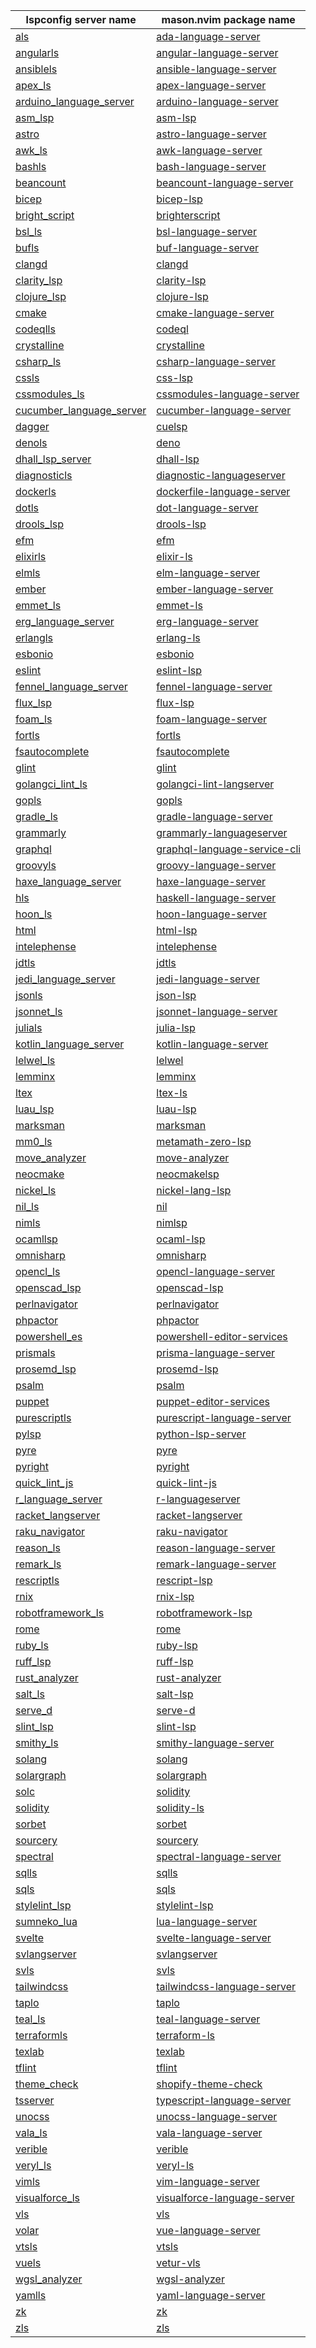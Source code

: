 <!--- THIS FILE IS GENERATED. DO NOT EDIT MANUALLY. -->
| lspconfig server name | mason.nvim package name |
| --------------------- | ----------------------- |
| [als](https://github.com/neovim/nvim-lspconfig/blob/master/doc/server_configurations.md#als) | [ada-language-server](https://github.com/williamboman/mason.nvim/blob/main/PACKAGES.md#ada-language-server) |
| [angularls](https://github.com/neovim/nvim-lspconfig/blob/master/doc/server_configurations.md#angularls) | [angular-language-server](https://github.com/williamboman/mason.nvim/blob/main/PACKAGES.md#angular-language-server) |
| [ansiblels](https://github.com/neovim/nvim-lspconfig/blob/master/doc/server_configurations.md#ansiblels) | [ansible-language-server](https://github.com/williamboman/mason.nvim/blob/main/PACKAGES.md#ansible-language-server) |
| [apex_ls](https://github.com/neovim/nvim-lspconfig/blob/master/doc/server_configurations.md#apex_ls) | [apex-language-server](https://github.com/williamboman/mason.nvim/blob/main/PACKAGES.md#apex-language-server) |
| [arduino_language_server](https://github.com/neovim/nvim-lspconfig/blob/master/doc/server_configurations.md#arduino_language_server) | [arduino-language-server](https://github.com/williamboman/mason.nvim/blob/main/PACKAGES.md#arduino-language-server) |
| [asm_lsp](https://github.com/neovim/nvim-lspconfig/blob/master/doc/server_configurations.md#asm_lsp) | [asm-lsp](https://github.com/williamboman/mason.nvim/blob/main/PACKAGES.md#asm-lsp) |
| [astro](https://github.com/neovim/nvim-lspconfig/blob/master/doc/server_configurations.md#astro) | [astro-language-server](https://github.com/williamboman/mason.nvim/blob/main/PACKAGES.md#astro-language-server) |
| [awk_ls](https://github.com/neovim/nvim-lspconfig/blob/master/doc/server_configurations.md#awk_ls) | [awk-language-server](https://github.com/williamboman/mason.nvim/blob/main/PACKAGES.md#awk-language-server) |
| [bashls](https://github.com/neovim/nvim-lspconfig/blob/master/doc/server_configurations.md#bashls) | [bash-language-server](https://github.com/williamboman/mason.nvim/blob/main/PACKAGES.md#bash-language-server) |
| [beancount](https://github.com/neovim/nvim-lspconfig/blob/master/doc/server_configurations.md#beancount) | [beancount-language-server](https://github.com/williamboman/mason.nvim/blob/main/PACKAGES.md#beancount-language-server) |
| [bicep](https://github.com/neovim/nvim-lspconfig/blob/master/doc/server_configurations.md#bicep) | [bicep-lsp](https://github.com/williamboman/mason.nvim/blob/main/PACKAGES.md#bicep-lsp) |
| [bright_script](https://github.com/neovim/nvim-lspconfig/blob/master/doc/server_configurations.md#bright_script) | [brighterscript](https://github.com/williamboman/mason.nvim/blob/main/PACKAGES.md#brighterscript) |
| [bsl_ls](https://github.com/neovim/nvim-lspconfig/blob/master/doc/server_configurations.md#bsl_ls) | [bsl-language-server](https://github.com/williamboman/mason.nvim/blob/main/PACKAGES.md#bsl-language-server) |
| [bufls](https://github.com/neovim/nvim-lspconfig/blob/master/doc/server_configurations.md#bufls) | [buf-language-server](https://github.com/williamboman/mason.nvim/blob/main/PACKAGES.md#buf-language-server) |
| [clangd](https://github.com/neovim/nvim-lspconfig/blob/master/doc/server_configurations.md#clangd) | [clangd](https://github.com/williamboman/mason.nvim/blob/main/PACKAGES.md#clangd) |
| [clarity_lsp](https://github.com/neovim/nvim-lspconfig/blob/master/doc/server_configurations.md#clarity_lsp) | [clarity-lsp](https://github.com/williamboman/mason.nvim/blob/main/PACKAGES.md#clarity-lsp) |
| [clojure_lsp](https://github.com/neovim/nvim-lspconfig/blob/master/doc/server_configurations.md#clojure_lsp) | [clojure-lsp](https://github.com/williamboman/mason.nvim/blob/main/PACKAGES.md#clojure-lsp) |
| [cmake](https://github.com/neovim/nvim-lspconfig/blob/master/doc/server_configurations.md#cmake) | [cmake-language-server](https://github.com/williamboman/mason.nvim/blob/main/PACKAGES.md#cmake-language-server) |
| [codeqlls](https://github.com/neovim/nvim-lspconfig/blob/master/doc/server_configurations.md#codeqlls) | [codeql](https://github.com/williamboman/mason.nvim/blob/main/PACKAGES.md#codeql) |
| [crystalline](https://github.com/neovim/nvim-lspconfig/blob/master/doc/server_configurations.md#crystalline) | [crystalline](https://github.com/williamboman/mason.nvim/blob/main/PACKAGES.md#crystalline) |
| [csharp_ls](https://github.com/neovim/nvim-lspconfig/blob/master/doc/server_configurations.md#csharp_ls) | [csharp-language-server](https://github.com/williamboman/mason.nvim/blob/main/PACKAGES.md#csharp-language-server) |
| [cssls](https://github.com/neovim/nvim-lspconfig/blob/master/doc/server_configurations.md#cssls) | [css-lsp](https://github.com/williamboman/mason.nvim/blob/main/PACKAGES.md#css-lsp) |
| [cssmodules_ls](https://github.com/neovim/nvim-lspconfig/blob/master/doc/server_configurations.md#cssmodules_ls) | [cssmodules-language-server](https://github.com/williamboman/mason.nvim/blob/main/PACKAGES.md#cssmodules-language-server) |
| [cucumber_language_server](https://github.com/neovim/nvim-lspconfig/blob/master/doc/server_configurations.md#cucumber_language_server) | [cucumber-language-server](https://github.com/williamboman/mason.nvim/blob/main/PACKAGES.md#cucumber-language-server) |
| [dagger](https://github.com/neovim/nvim-lspconfig/blob/master/doc/server_configurations.md#dagger) | [cuelsp](https://github.com/williamboman/mason.nvim/blob/main/PACKAGES.md#cuelsp) |
| [denols](https://github.com/neovim/nvim-lspconfig/blob/master/doc/server_configurations.md#denols) | [deno](https://github.com/williamboman/mason.nvim/blob/main/PACKAGES.md#deno) |
| [dhall_lsp_server](https://github.com/neovim/nvim-lspconfig/blob/master/doc/server_configurations.md#dhall_lsp_server) | [dhall-lsp](https://github.com/williamboman/mason.nvim/blob/main/PACKAGES.md#dhall-lsp) |
| [diagnosticls](https://github.com/neovim/nvim-lspconfig/blob/master/doc/server_configurations.md#diagnosticls) | [diagnostic-languageserver](https://github.com/williamboman/mason.nvim/blob/main/PACKAGES.md#diagnostic-languageserver) |
| [dockerls](https://github.com/neovim/nvim-lspconfig/blob/master/doc/server_configurations.md#dockerls) | [dockerfile-language-server](https://github.com/williamboman/mason.nvim/blob/main/PACKAGES.md#dockerfile-language-server) |
| [dotls](https://github.com/neovim/nvim-lspconfig/blob/master/doc/server_configurations.md#dotls) | [dot-language-server](https://github.com/williamboman/mason.nvim/blob/main/PACKAGES.md#dot-language-server) |
| [drools_lsp](https://github.com/neovim/nvim-lspconfig/blob/master/doc/server_configurations.md#drools_lsp) | [drools-lsp](https://github.com/williamboman/mason.nvim/blob/main/PACKAGES.md#drools-lsp) |
| [efm](https://github.com/neovim/nvim-lspconfig/blob/master/doc/server_configurations.md#efm) | [efm](https://github.com/williamboman/mason.nvim/blob/main/PACKAGES.md#efm) |
| [elixirls](https://github.com/neovim/nvim-lspconfig/blob/master/doc/server_configurations.md#elixirls) | [elixir-ls](https://github.com/williamboman/mason.nvim/blob/main/PACKAGES.md#elixir-ls) |
| [elmls](https://github.com/neovim/nvim-lspconfig/blob/master/doc/server_configurations.md#elmls) | [elm-language-server](https://github.com/williamboman/mason.nvim/blob/main/PACKAGES.md#elm-language-server) |
| [ember](https://github.com/neovim/nvim-lspconfig/blob/master/doc/server_configurations.md#ember) | [ember-language-server](https://github.com/williamboman/mason.nvim/blob/main/PACKAGES.md#ember-language-server) |
| [emmet_ls](https://github.com/neovim/nvim-lspconfig/blob/master/doc/server_configurations.md#emmet_ls) | [emmet-ls](https://github.com/williamboman/mason.nvim/blob/main/PACKAGES.md#emmet-ls) |
| [erg_language_server](https://github.com/neovim/nvim-lspconfig/blob/master/doc/server_configurations.md#erg_language_server) | [erg-language-server](https://github.com/williamboman/mason.nvim/blob/main/PACKAGES.md#erg-language-server) |
| [erlangls](https://github.com/neovim/nvim-lspconfig/blob/master/doc/server_configurations.md#erlangls) | [erlang-ls](https://github.com/williamboman/mason.nvim/blob/main/PACKAGES.md#erlang-ls) |
| [esbonio](https://github.com/neovim/nvim-lspconfig/blob/master/doc/server_configurations.md#esbonio) | [esbonio](https://github.com/williamboman/mason.nvim/blob/main/PACKAGES.md#esbonio) |
| [eslint](https://github.com/neovim/nvim-lspconfig/blob/master/doc/server_configurations.md#eslint) | [eslint-lsp](https://github.com/williamboman/mason.nvim/blob/main/PACKAGES.md#eslint-lsp) |
| [fennel_language_server](https://github.com/neovim/nvim-lspconfig/blob/master/doc/server_configurations.md#fennel_language_server) | [fennel-language-server](https://github.com/williamboman/mason.nvim/blob/main/PACKAGES.md#fennel-language-server) |
| [flux_lsp](https://github.com/neovim/nvim-lspconfig/blob/master/doc/server_configurations.md#flux_lsp) | [flux-lsp](https://github.com/williamboman/mason.nvim/blob/main/PACKAGES.md#flux-lsp) |
| [foam_ls](https://github.com/neovim/nvim-lspconfig/blob/master/doc/server_configurations.md#foam_ls) | [foam-language-server](https://github.com/williamboman/mason.nvim/blob/main/PACKAGES.md#foam-language-server) |
| [fortls](https://github.com/neovim/nvim-lspconfig/blob/master/doc/server_configurations.md#fortls) | [fortls](https://github.com/williamboman/mason.nvim/blob/main/PACKAGES.md#fortls) |
| [fsautocomplete](https://github.com/neovim/nvim-lspconfig/blob/master/doc/server_configurations.md#fsautocomplete) | [fsautocomplete](https://github.com/williamboman/mason.nvim/blob/main/PACKAGES.md#fsautocomplete) |
| [glint](https://github.com/neovim/nvim-lspconfig/blob/master/doc/server_configurations.md#glint) | [glint](https://github.com/williamboman/mason.nvim/blob/main/PACKAGES.md#glint) |
| [golangci_lint_ls](https://github.com/neovim/nvim-lspconfig/blob/master/doc/server_configurations.md#golangci_lint_ls) | [golangci-lint-langserver](https://github.com/williamboman/mason.nvim/blob/main/PACKAGES.md#golangci-lint-langserver) |
| [gopls](https://github.com/neovim/nvim-lspconfig/blob/master/doc/server_configurations.md#gopls) | [gopls](https://github.com/williamboman/mason.nvim/blob/main/PACKAGES.md#gopls) |
| [gradle_ls](https://github.com/neovim/nvim-lspconfig/blob/master/doc/server_configurations.md#gradle_ls) | [gradle-language-server](https://github.com/williamboman/mason.nvim/blob/main/PACKAGES.md#gradle-language-server) |
| [grammarly](https://github.com/neovim/nvim-lspconfig/blob/master/doc/server_configurations.md#grammarly) | [grammarly-languageserver](https://github.com/williamboman/mason.nvim/blob/main/PACKAGES.md#grammarly-languageserver) |
| [graphql](https://github.com/neovim/nvim-lspconfig/blob/master/doc/server_configurations.md#graphql) | [graphql-language-service-cli](https://github.com/williamboman/mason.nvim/blob/main/PACKAGES.md#graphql-language-service-cli) |
| [groovyls](https://github.com/neovim/nvim-lspconfig/blob/master/doc/server_configurations.md#groovyls) | [groovy-language-server](https://github.com/williamboman/mason.nvim/blob/main/PACKAGES.md#groovy-language-server) |
| [haxe_language_server](https://github.com/neovim/nvim-lspconfig/blob/master/doc/server_configurations.md#haxe_language_server) | [haxe-language-server](https://github.com/williamboman/mason.nvim/blob/main/PACKAGES.md#haxe-language-server) |
| [hls](https://github.com/neovim/nvim-lspconfig/blob/master/doc/server_configurations.md#hls) | [haskell-language-server](https://github.com/williamboman/mason.nvim/blob/main/PACKAGES.md#haskell-language-server) |
| [hoon_ls](https://github.com/neovim/nvim-lspconfig/blob/master/doc/server_configurations.md#hoon_ls) | [hoon-language-server](https://github.com/williamboman/mason.nvim/blob/main/PACKAGES.md#hoon-language-server) |
| [html](https://github.com/neovim/nvim-lspconfig/blob/master/doc/server_configurations.md#html) | [html-lsp](https://github.com/williamboman/mason.nvim/blob/main/PACKAGES.md#html-lsp) |
| [intelephense](https://github.com/neovim/nvim-lspconfig/blob/master/doc/server_configurations.md#intelephense) | [intelephense](https://github.com/williamboman/mason.nvim/blob/main/PACKAGES.md#intelephense) |
| [jdtls](https://github.com/neovim/nvim-lspconfig/blob/master/doc/server_configurations.md#jdtls) | [jdtls](https://github.com/williamboman/mason.nvim/blob/main/PACKAGES.md#jdtls) |
| [jedi_language_server](https://github.com/neovim/nvim-lspconfig/blob/master/doc/server_configurations.md#jedi_language_server) | [jedi-language-server](https://github.com/williamboman/mason.nvim/blob/main/PACKAGES.md#jedi-language-server) |
| [jsonls](https://github.com/neovim/nvim-lspconfig/blob/master/doc/server_configurations.md#jsonls) | [json-lsp](https://github.com/williamboman/mason.nvim/blob/main/PACKAGES.md#json-lsp) |
| [jsonnet_ls](https://github.com/neovim/nvim-lspconfig/blob/master/doc/server_configurations.md#jsonnet_ls) | [jsonnet-language-server](https://github.com/williamboman/mason.nvim/blob/main/PACKAGES.md#jsonnet-language-server) |
| [julials](https://github.com/neovim/nvim-lspconfig/blob/master/doc/server_configurations.md#julials) | [julia-lsp](https://github.com/williamboman/mason.nvim/blob/main/PACKAGES.md#julia-lsp) |
| [kotlin_language_server](https://github.com/neovim/nvim-lspconfig/blob/master/doc/server_configurations.md#kotlin_language_server) | [kotlin-language-server](https://github.com/williamboman/mason.nvim/blob/main/PACKAGES.md#kotlin-language-server) |
| [lelwel_ls](https://github.com/neovim/nvim-lspconfig/blob/master/doc/server_configurations.md#lelwel_ls) | [lelwel](https://github.com/williamboman/mason.nvim/blob/main/PACKAGES.md#lelwel) |
| [lemminx](https://github.com/neovim/nvim-lspconfig/blob/master/doc/server_configurations.md#lemminx) | [lemminx](https://github.com/williamboman/mason.nvim/blob/main/PACKAGES.md#lemminx) |
| [ltex](https://github.com/neovim/nvim-lspconfig/blob/master/doc/server_configurations.md#ltex) | [ltex-ls](https://github.com/williamboman/mason.nvim/blob/main/PACKAGES.md#ltex-ls) |
| [luau_lsp](https://github.com/neovim/nvim-lspconfig/blob/master/doc/server_configurations.md#luau_lsp) | [luau-lsp](https://github.com/williamboman/mason.nvim/blob/main/PACKAGES.md#luau-lsp) |
| [marksman](https://github.com/neovim/nvim-lspconfig/blob/master/doc/server_configurations.md#marksman) | [marksman](https://github.com/williamboman/mason.nvim/blob/main/PACKAGES.md#marksman) |
| [mm0_ls](https://github.com/neovim/nvim-lspconfig/blob/master/doc/server_configurations.md#mm0_ls) | [metamath-zero-lsp](https://github.com/williamboman/mason.nvim/blob/main/PACKAGES.md#metamath-zero-lsp) |
| [move_analyzer](https://github.com/neovim/nvim-lspconfig/blob/master/doc/server_configurations.md#move_analyzer) | [move-analyzer](https://github.com/williamboman/mason.nvim/blob/main/PACKAGES.md#move-analyzer) |
| [neocmake](https://github.com/neovim/nvim-lspconfig/blob/master/doc/server_configurations.md#neocmake) | [neocmakelsp](https://github.com/williamboman/mason.nvim/blob/main/PACKAGES.md#neocmakelsp) |
| [nickel_ls](https://github.com/neovim/nvim-lspconfig/blob/master/doc/server_configurations.md#nickel_ls) | [nickel-lang-lsp](https://github.com/williamboman/mason.nvim/blob/main/PACKAGES.md#nickel-lang-lsp) |
| [nil_ls](https://github.com/neovim/nvim-lspconfig/blob/master/doc/server_configurations.md#nil_ls) | [nil](https://github.com/williamboman/mason.nvim/blob/main/PACKAGES.md#nil) |
| [nimls](https://github.com/neovim/nvim-lspconfig/blob/master/doc/server_configurations.md#nimls) | [nimlsp](https://github.com/williamboman/mason.nvim/blob/main/PACKAGES.md#nimlsp) |
| [ocamllsp](https://github.com/neovim/nvim-lspconfig/blob/master/doc/server_configurations.md#ocamllsp) | [ocaml-lsp](https://github.com/williamboman/mason.nvim/blob/main/PACKAGES.md#ocaml-lsp) |
| [omnisharp](https://github.com/neovim/nvim-lspconfig/blob/master/doc/server_configurations.md#omnisharp) | [omnisharp](https://github.com/williamboman/mason.nvim/blob/main/PACKAGES.md#omnisharp) |
| [opencl_ls](https://github.com/neovim/nvim-lspconfig/blob/master/doc/server_configurations.md#opencl_ls) | [opencl-language-server](https://github.com/williamboman/mason.nvim/blob/main/PACKAGES.md#opencl-language-server) |
| [openscad_lsp](https://github.com/neovim/nvim-lspconfig/blob/master/doc/server_configurations.md#openscad_lsp) | [openscad-lsp](https://github.com/williamboman/mason.nvim/blob/main/PACKAGES.md#openscad-lsp) |
| [perlnavigator](https://github.com/neovim/nvim-lspconfig/blob/master/doc/server_configurations.md#perlnavigator) | [perlnavigator](https://github.com/williamboman/mason.nvim/blob/main/PACKAGES.md#perlnavigator) |
| [phpactor](https://github.com/neovim/nvim-lspconfig/blob/master/doc/server_configurations.md#phpactor) | [phpactor](https://github.com/williamboman/mason.nvim/blob/main/PACKAGES.md#phpactor) |
| [powershell_es](https://github.com/neovim/nvim-lspconfig/blob/master/doc/server_configurations.md#powershell_es) | [powershell-editor-services](https://github.com/williamboman/mason.nvim/blob/main/PACKAGES.md#powershell-editor-services) |
| [prismals](https://github.com/neovim/nvim-lspconfig/blob/master/doc/server_configurations.md#prismals) | [prisma-language-server](https://github.com/williamboman/mason.nvim/blob/main/PACKAGES.md#prisma-language-server) |
| [prosemd_lsp](https://github.com/neovim/nvim-lspconfig/blob/master/doc/server_configurations.md#prosemd_lsp) | [prosemd-lsp](https://github.com/williamboman/mason.nvim/blob/main/PACKAGES.md#prosemd-lsp) |
| [psalm](https://github.com/neovim/nvim-lspconfig/blob/master/doc/server_configurations.md#psalm) | [psalm](https://github.com/williamboman/mason.nvim/blob/main/PACKAGES.md#psalm) |
| [puppet](https://github.com/neovim/nvim-lspconfig/blob/master/doc/server_configurations.md#puppet) | [puppet-editor-services](https://github.com/williamboman/mason.nvim/blob/main/PACKAGES.md#puppet-editor-services) |
| [purescriptls](https://github.com/neovim/nvim-lspconfig/blob/master/doc/server_configurations.md#purescriptls) | [purescript-language-server](https://github.com/williamboman/mason.nvim/blob/main/PACKAGES.md#purescript-language-server) |
| [pylsp](https://github.com/neovim/nvim-lspconfig/blob/master/doc/server_configurations.md#pylsp) | [python-lsp-server](https://github.com/williamboman/mason.nvim/blob/main/PACKAGES.md#python-lsp-server) |
| [pyre](https://github.com/neovim/nvim-lspconfig/blob/master/doc/server_configurations.md#pyre) | [pyre](https://github.com/williamboman/mason.nvim/blob/main/PACKAGES.md#pyre) |
| [pyright](https://github.com/neovim/nvim-lspconfig/blob/master/doc/server_configurations.md#pyright) | [pyright](https://github.com/williamboman/mason.nvim/blob/main/PACKAGES.md#pyright) |
| [quick_lint_js](https://github.com/neovim/nvim-lspconfig/blob/master/doc/server_configurations.md#quick_lint_js) | [quick-lint-js](https://github.com/williamboman/mason.nvim/blob/main/PACKAGES.md#quick-lint-js) |
| [r_language_server](https://github.com/neovim/nvim-lspconfig/blob/master/doc/server_configurations.md#r_language_server) | [r-languageserver](https://github.com/williamboman/mason.nvim/blob/main/PACKAGES.md#r-languageserver) |
| [racket_langserver](https://github.com/neovim/nvim-lspconfig/blob/master/doc/server_configurations.md#racket_langserver) | [racket-langserver](https://github.com/williamboman/mason.nvim/blob/main/PACKAGES.md#racket-langserver) |
| [raku_navigator](https://github.com/neovim/nvim-lspconfig/blob/master/doc/server_configurations.md#raku_navigator) | [raku-navigator](https://github.com/williamboman/mason.nvim/blob/main/PACKAGES.md#raku-navigator) |
| [reason_ls](https://github.com/neovim/nvim-lspconfig/blob/master/doc/server_configurations.md#reason_ls) | [reason-language-server](https://github.com/williamboman/mason.nvim/blob/main/PACKAGES.md#reason-language-server) |
| [remark_ls](https://github.com/neovim/nvim-lspconfig/blob/master/doc/server_configurations.md#remark_ls) | [remark-language-server](https://github.com/williamboman/mason.nvim/blob/main/PACKAGES.md#remark-language-server) |
| [rescriptls](https://github.com/neovim/nvim-lspconfig/blob/master/doc/server_configurations.md#rescriptls) | [rescript-lsp](https://github.com/williamboman/mason.nvim/blob/main/PACKAGES.md#rescript-lsp) |
| [rnix](https://github.com/neovim/nvim-lspconfig/blob/master/doc/server_configurations.md#rnix) | [rnix-lsp](https://github.com/williamboman/mason.nvim/blob/main/PACKAGES.md#rnix-lsp) |
| [robotframework_ls](https://github.com/neovim/nvim-lspconfig/blob/master/doc/server_configurations.md#robotframework_ls) | [robotframework-lsp](https://github.com/williamboman/mason.nvim/blob/main/PACKAGES.md#robotframework-lsp) |
| [rome](https://github.com/neovim/nvim-lspconfig/blob/master/doc/server_configurations.md#rome) | [rome](https://github.com/williamboman/mason.nvim/blob/main/PACKAGES.md#rome) |
| [ruby_ls](https://github.com/neovim/nvim-lspconfig/blob/master/doc/server_configurations.md#ruby_ls) | [ruby-lsp](https://github.com/williamboman/mason.nvim/blob/main/PACKAGES.md#ruby-lsp) |
| [ruff_lsp](https://github.com/neovim/nvim-lspconfig/blob/master/doc/server_configurations.md#ruff_lsp) | [ruff-lsp](https://github.com/williamboman/mason.nvim/blob/main/PACKAGES.md#ruff-lsp) |
| [rust_analyzer](https://github.com/neovim/nvim-lspconfig/blob/master/doc/server_configurations.md#rust_analyzer) | [rust-analyzer](https://github.com/williamboman/mason.nvim/blob/main/PACKAGES.md#rust-analyzer) |
| [salt_ls](https://github.com/neovim/nvim-lspconfig/blob/master/doc/server_configurations.md#salt_ls) | [salt-lsp](https://github.com/williamboman/mason.nvim/blob/main/PACKAGES.md#salt-lsp) |
| [serve_d](https://github.com/neovim/nvim-lspconfig/blob/master/doc/server_configurations.md#serve_d) | [serve-d](https://github.com/williamboman/mason.nvim/blob/main/PACKAGES.md#serve-d) |
| [slint_lsp](https://github.com/neovim/nvim-lspconfig/blob/master/doc/server_configurations.md#slint_lsp) | [slint-lsp](https://github.com/williamboman/mason.nvim/blob/main/PACKAGES.md#slint-lsp) |
| [smithy_ls](https://github.com/neovim/nvim-lspconfig/blob/master/doc/server_configurations.md#smithy_ls) | [smithy-language-server](https://github.com/williamboman/mason.nvim/blob/main/PACKAGES.md#smithy-language-server) |
| [solang](https://github.com/neovim/nvim-lspconfig/blob/master/doc/server_configurations.md#solang) | [solang](https://github.com/williamboman/mason.nvim/blob/main/PACKAGES.md#solang) |
| [solargraph](https://github.com/neovim/nvim-lspconfig/blob/master/doc/server_configurations.md#solargraph) | [solargraph](https://github.com/williamboman/mason.nvim/blob/main/PACKAGES.md#solargraph) |
| [solc](https://github.com/neovim/nvim-lspconfig/blob/master/doc/server_configurations.md#solc) | [solidity](https://github.com/williamboman/mason.nvim/blob/main/PACKAGES.md#solidity) |
| [solidity](https://github.com/neovim/nvim-lspconfig/blob/master/doc/server_configurations.md#solidity) | [solidity-ls](https://github.com/williamboman/mason.nvim/blob/main/PACKAGES.md#solidity-ls) |
| [sorbet](https://github.com/neovim/nvim-lspconfig/blob/master/doc/server_configurations.md#sorbet) | [sorbet](https://github.com/williamboman/mason.nvim/blob/main/PACKAGES.md#sorbet) |
| [sourcery](https://github.com/neovim/nvim-lspconfig/blob/master/doc/server_configurations.md#sourcery) | [sourcery](https://github.com/williamboman/mason.nvim/blob/main/PACKAGES.md#sourcery) |
| [spectral](https://github.com/neovim/nvim-lspconfig/blob/master/doc/server_configurations.md#spectral) | [spectral-language-server](https://github.com/williamboman/mason.nvim/blob/main/PACKAGES.md#spectral-language-server) |
| [sqlls](https://github.com/neovim/nvim-lspconfig/blob/master/doc/server_configurations.md#sqlls) | [sqlls](https://github.com/williamboman/mason.nvim/blob/main/PACKAGES.md#sqlls) |
| [sqls](https://github.com/neovim/nvim-lspconfig/blob/master/doc/server_configurations.md#sqls) | [sqls](https://github.com/williamboman/mason.nvim/blob/main/PACKAGES.md#sqls) |
| [stylelint_lsp](https://github.com/neovim/nvim-lspconfig/blob/master/doc/server_configurations.md#stylelint_lsp) | [stylelint-lsp](https://github.com/williamboman/mason.nvim/blob/main/PACKAGES.md#stylelint-lsp) |
| [sumneko_lua](https://github.com/neovim/nvim-lspconfig/blob/master/doc/server_configurations.md#sumneko_lua) | [lua-language-server](https://github.com/williamboman/mason.nvim/blob/main/PACKAGES.md#lua-language-server) |
| [svelte](https://github.com/neovim/nvim-lspconfig/blob/master/doc/server_configurations.md#svelte) | [svelte-language-server](https://github.com/williamboman/mason.nvim/blob/main/PACKAGES.md#svelte-language-server) |
| [svlangserver](https://github.com/neovim/nvim-lspconfig/blob/master/doc/server_configurations.md#svlangserver) | [svlangserver](https://github.com/williamboman/mason.nvim/blob/main/PACKAGES.md#svlangserver) |
| [svls](https://github.com/neovim/nvim-lspconfig/blob/master/doc/server_configurations.md#svls) | [svls](https://github.com/williamboman/mason.nvim/blob/main/PACKAGES.md#svls) |
| [tailwindcss](https://github.com/neovim/nvim-lspconfig/blob/master/doc/server_configurations.md#tailwindcss) | [tailwindcss-language-server](https://github.com/williamboman/mason.nvim/blob/main/PACKAGES.md#tailwindcss-language-server) |
| [taplo](https://github.com/neovim/nvim-lspconfig/blob/master/doc/server_configurations.md#taplo) | [taplo](https://github.com/williamboman/mason.nvim/blob/main/PACKAGES.md#taplo) |
| [teal_ls](https://github.com/neovim/nvim-lspconfig/blob/master/doc/server_configurations.md#teal_ls) | [teal-language-server](https://github.com/williamboman/mason.nvim/blob/main/PACKAGES.md#teal-language-server) |
| [terraformls](https://github.com/neovim/nvim-lspconfig/blob/master/doc/server_configurations.md#terraformls) | [terraform-ls](https://github.com/williamboman/mason.nvim/blob/main/PACKAGES.md#terraform-ls) |
| [texlab](https://github.com/neovim/nvim-lspconfig/blob/master/doc/server_configurations.md#texlab) | [texlab](https://github.com/williamboman/mason.nvim/blob/main/PACKAGES.md#texlab) |
| [tflint](https://github.com/neovim/nvim-lspconfig/blob/master/doc/server_configurations.md#tflint) | [tflint](https://github.com/williamboman/mason.nvim/blob/main/PACKAGES.md#tflint) |
| [theme_check](https://github.com/neovim/nvim-lspconfig/blob/master/doc/server_configurations.md#theme_check) | [shopify-theme-check](https://github.com/williamboman/mason.nvim/blob/main/PACKAGES.md#shopify-theme-check) |
| [tsserver](https://github.com/neovim/nvim-lspconfig/blob/master/doc/server_configurations.md#tsserver) | [typescript-language-server](https://github.com/williamboman/mason.nvim/blob/main/PACKAGES.md#typescript-language-server) |
| [unocss](https://github.com/neovim/nvim-lspconfig/blob/master/doc/server_configurations.md#unocss) | [unocss-language-server](https://github.com/williamboman/mason.nvim/blob/main/PACKAGES.md#unocss-language-server) |
| [vala_ls](https://github.com/neovim/nvim-lspconfig/blob/master/doc/server_configurations.md#vala_ls) | [vala-language-server](https://github.com/williamboman/mason.nvim/blob/main/PACKAGES.md#vala-language-server) |
| [verible](https://github.com/neovim/nvim-lspconfig/blob/master/doc/server_configurations.md#verible) | [verible](https://github.com/williamboman/mason.nvim/blob/main/PACKAGES.md#verible) |
| [veryl_ls](https://github.com/neovim/nvim-lspconfig/blob/master/doc/server_configurations.md#veryl_ls) | [veryl-ls](https://github.com/williamboman/mason.nvim/blob/main/PACKAGES.md#veryl-ls) |
| [vimls](https://github.com/neovim/nvim-lspconfig/blob/master/doc/server_configurations.md#vimls) | [vim-language-server](https://github.com/williamboman/mason.nvim/blob/main/PACKAGES.md#vim-language-server) |
| [visualforce_ls](https://github.com/neovim/nvim-lspconfig/blob/master/doc/server_configurations.md#visualforce_ls) | [visualforce-language-server](https://github.com/williamboman/mason.nvim/blob/main/PACKAGES.md#visualforce-language-server) |
| [vls](https://github.com/neovim/nvim-lspconfig/blob/master/doc/server_configurations.md#vls) | [vls](https://github.com/williamboman/mason.nvim/blob/main/PACKAGES.md#vls) |
| [volar](https://github.com/neovim/nvim-lspconfig/blob/master/doc/server_configurations.md#volar) | [vue-language-server](https://github.com/williamboman/mason.nvim/blob/main/PACKAGES.md#vue-language-server) |
| [vtsls](https://github.com/neovim/nvim-lspconfig/blob/master/doc/server_configurations.md#vtsls) | [vtsls](https://github.com/williamboman/mason.nvim/blob/main/PACKAGES.md#vtsls) |
| [vuels](https://github.com/neovim/nvim-lspconfig/blob/master/doc/server_configurations.md#vuels) | [vetur-vls](https://github.com/williamboman/mason.nvim/blob/main/PACKAGES.md#vetur-vls) |
| [wgsl_analyzer](https://github.com/neovim/nvim-lspconfig/blob/master/doc/server_configurations.md#wgsl_analyzer) | [wgsl-analyzer](https://github.com/williamboman/mason.nvim/blob/main/PACKAGES.md#wgsl-analyzer) |
| [yamlls](https://github.com/neovim/nvim-lspconfig/blob/master/doc/server_configurations.md#yamlls) | [yaml-language-server](https://github.com/williamboman/mason.nvim/blob/main/PACKAGES.md#yaml-language-server) |
| [zk](https://github.com/neovim/nvim-lspconfig/blob/master/doc/server_configurations.md#zk) | [zk](https://github.com/williamboman/mason.nvim/blob/main/PACKAGES.md#zk) |
| [zls](https://github.com/neovim/nvim-lspconfig/blob/master/doc/server_configurations.md#zls) | [zls](https://github.com/williamboman/mason.nvim/blob/main/PACKAGES.md#zls) |